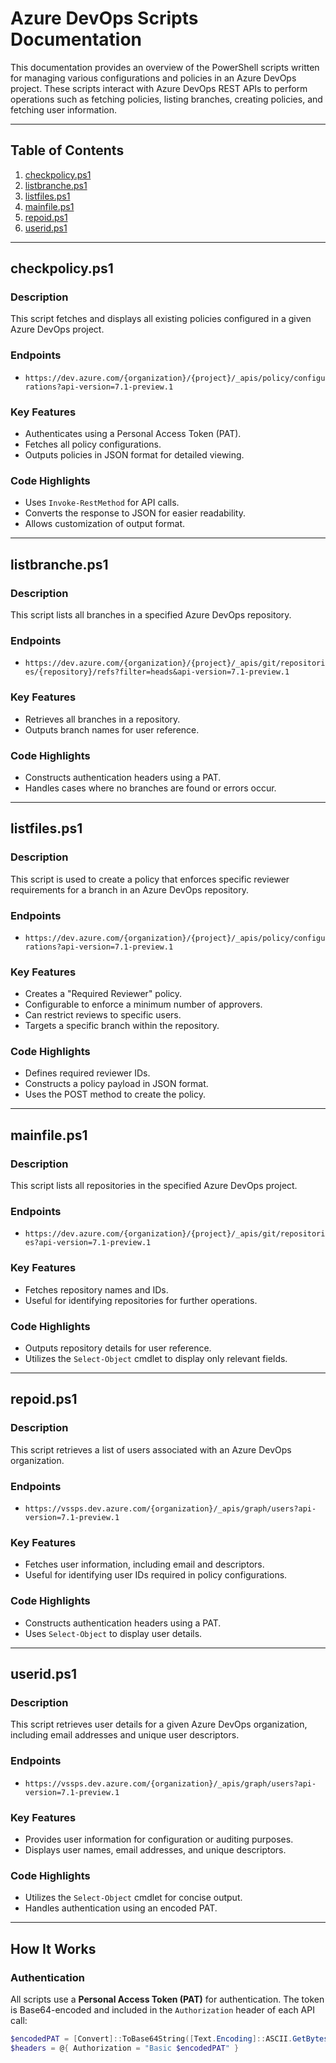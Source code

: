 # Azure DevOps Scripts Documentation

This documentation provides an overview of the PowerShell scripts written for managing various configurations and policies in an Azure DevOps project. These scripts interact with Azure DevOps REST APIs to perform operations such as fetching policies, listing branches, creating policies, and fetching user information.

---

## **Table of Contents**

1. [checkpolicy.ps1](#checkpolicyps1)
2. [listbranche.ps1](#listbrancheps1)
3. [listfiles.ps1](#listfilesps1)
4. [mainfile.ps1](#mainfileps1)
5. [repoid.ps1](#repoidps1)
6. [userid.ps1](#useridps1)

---

## **checkpolicy.ps1**

### **Description**
This script fetches and displays all existing policies configured in a given Azure DevOps project.

### **Endpoints**
- `https://dev.azure.com/{organization}/{project}/_apis/policy/configurations?api-version=7.1-preview.1`

### **Key Features**
- Authenticates using a Personal Access Token (PAT).
- Fetches all policy configurations.
- Outputs policies in JSON format for detailed viewing.

### **Code Highlights**
- Uses `Invoke-RestMethod` for API calls.
- Converts the response to JSON for easier readability.
- Allows customization of output format.

---

## **listbranche.ps1**

### **Description**
This script lists all branches in a specified Azure DevOps repository.

### **Endpoints**
- `https://dev.azure.com/{organization}/{project}/_apis/git/repositories/{repository}/refs?filter=heads&api-version=7.1-preview.1`

### **Key Features**
- Retrieves all branches in a repository.
- Outputs branch names for user reference.

### **Code Highlights**
- Constructs authentication headers using a PAT.
- Handles cases where no branches are found or errors occur.

---

## **listfiles.ps1**

### **Description**
This script is used to create a policy that enforces specific reviewer requirements for a branch in an Azure DevOps repository.

### **Endpoints**
- `https://dev.azure.com/{organization}/{project}/_apis/policy/configurations?api-version=7.1-preview.1`

### **Key Features**
- Creates a "Required Reviewer" policy.
- Configurable to enforce a minimum number of approvers.
- Can restrict reviews to specific users.
- Targets a specific branch within the repository.

### **Code Highlights**
- Defines required reviewer IDs.
- Constructs a policy payload in JSON format.
- Uses the POST method to create the policy.

---

## **mainfile.ps1**

### **Description**
This script lists all repositories in the specified Azure DevOps project.

### **Endpoints**
- `https://dev.azure.com/{organization}/{project}/_apis/git/repositories?api-version=7.1-preview.1`

### **Key Features**
- Fetches repository names and IDs.
- Useful for identifying repositories for further operations.

### **Code Highlights**
- Outputs repository details for user reference.
- Utilizes the `Select-Object` cmdlet to display only relevant fields.

---

## **repoid.ps1**

### **Description**
This script retrieves a list of users associated with an Azure DevOps organization.

### **Endpoints**
- `https://vssps.dev.azure.com/{organization}/_apis/graph/users?api-version=7.1-preview.1`

### **Key Features**
- Fetches user information, including email and descriptors.
- Useful for identifying user IDs required in policy configurations.

### **Code Highlights**
- Constructs authentication headers using a PAT.
- Uses `Select-Object` to display user details.

---

## **userid.ps1**

### **Description**
This script retrieves user details for a given Azure DevOps organization, including email addresses and unique user descriptors.

### **Endpoints**
- `https://vssps.dev.azure.com/{organization}/_apis/graph/users?api-version=7.1-preview.1`

### **Key Features**
- Provides user information for configuration or auditing purposes.
- Displays user names, email addresses, and unique descriptors.

### **Code Highlights**
- Utilizes the `Select-Object` cmdlet for concise output.
- Handles authentication using an encoded PAT.

---

## **How It Works**

### **Authentication**
All scripts use a **Personal Access Token (PAT)** for authentication. The token is Base64-encoded and included in the `Authorization` header of each API call:
```powershell
$encodedPAT = [Convert]::ToBase64String([Text.Encoding]::ASCII.GetBytes(":$personalAccessToken"))
$headers = @{ Authorization = "Basic $encodedPAT" }
